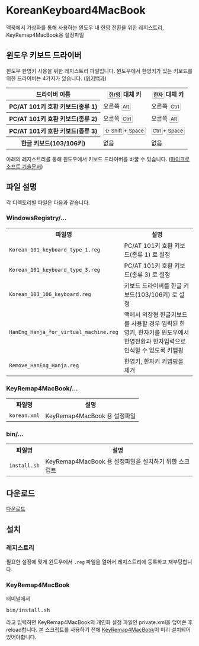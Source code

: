 KoreanKeyboard4MacBook
======================

맥북에서 가상화를 통해 사용하는 윈도우 내 한영 전환을 위한 레지스트리, KeyRemap4MacBook용 설정파일

## 윈도우 키보드 드라이버
윈도우 한영키 사용을 위한 레지스트리 파일입니다. 윈도우에서 한영키가 있는 키보드를 위한 드라이버는 4가지가 있습니다. ([위키백과](http://ko.wikipedia.org/wiki/%EC%96%B8%EC%96%B4_%EC%9E%85%EB%A0%A5_%ED%82%A4))

<table class="wikitable">
<tbody><tr>
<th>드라이버 이름</th>
<th><kbd class="keyboard-key" style="border: 1px solid; border-color: #ddd #bbb #bbb #ddd; border-bottom-width: 2px; -moz-border-radius: 3px; -webkit-border-radius: 3px; border-radius: 3px; background-color: #f9f9f9; padding: 1px 3px; font-family: inherit; font-size: 0.85em; white-space: nowrap;">한/영</kbd> 대체 키</th>
<th><kbd class="keyboard-key" style="border: 1px solid; border-color: #ddd #bbb #bbb #ddd; border-bottom-width: 2px; -moz-border-radius: 3px; -webkit-border-radius: 3px; border-radius: 3px; background-color: #f9f9f9; padding: 1px 3px; font-family: inherit; font-size: 0.85em; white-space: nowrap;">한자</kbd> 대체 키</th>
</tr>
<tr>
<th>PC/AT 101키 호환 키보드(종류 1)</th>
<td>오른쪽 <kbd class="keyboard-key" style="border: 1px solid; border-color: #ddd #bbb #bbb #ddd; border-bottom-width: 2px; -moz-border-radius: 3px; -webkit-border-radius: 3px; border-radius: 3px; background-color: #f9f9f9; padding: 1px 3px; font-family: inherit; font-size: 0.85em; white-space: nowrap;">Alt</kbd></td>
<td>오른쪽 <kbd class="keyboard-key" style="border: 1px solid; border-color: #ddd #bbb #bbb #ddd; border-bottom-width: 2px; -moz-border-radius: 3px; -webkit-border-radius: 3px; border-radius: 3px; background-color: #f9f9f9; padding: 1px 3px; font-family: inherit; font-size: 0.85em; white-space: nowrap;">Ctrl</kbd></td>
</tr>
<tr>
<th>PC/AT 101키 호환 키보드(종류 2)</th>
<td>오른쪽 <kbd class="keyboard-key" style="border: 1px solid; border-color: #ddd #bbb #bbb #ddd; border-bottom-width: 2px; -moz-border-radius: 3px; -webkit-border-radius: 3px; border-radius: 3px; background-color: #f9f9f9; padding: 1px 3px; font-family: inherit; font-size: 0.85em; white-space: nowrap;">Ctrl</kbd></td>
<td>오른쪽 <kbd class="keyboard-key" style="border: 1px solid; border-color: #ddd #bbb #bbb #ddd; border-bottom-width: 2px; -moz-border-radius: 3px; -webkit-border-radius: 3px; border-radius: 3px; background-color: #f9f9f9; padding: 1px 3px; font-family: inherit; font-size: 0.85em; white-space: nowrap;">Alt</kbd></td>
</tr>
<tr>
<th>PC/AT 101키 호환 키보드(종류 3)</th>
<td><kbd class="keyboard-key" style="border: 1px solid; border-color: #ddd #bbb #bbb #ddd; border-bottom-width: 2px; -moz-border-radius: 3px; -webkit-border-radius: 3px; border-radius: 3px; background-color: #f9f9f9; padding: 1px 3px; font-family: inherit; font-size: 0.85em; white-space: nowrap;"><span class="Unicode">⇧</span> Shift</kbd>+<kbd class="keyboard-key" style="border: 1px solid; border-color: #ddd #bbb #bbb #ddd; border-bottom-width: 2px; -moz-border-radius: 3px; -webkit-border-radius: 3px; border-radius: 3px; background-color: #f9f9f9; padding: 1px 3px; font-family: inherit; font-size: 0.85em; white-space: nowrap;">Space</kbd></td>
<td><kbd class="keyboard-key" style="border: 1px solid; border-color: #ddd #bbb #bbb #ddd; border-bottom-width: 2px; -moz-border-radius: 3px; -webkit-border-radius: 3px; border-radius: 3px; background-color: #f9f9f9; padding: 1px 3px; font-family: inherit; font-size: 0.85em; white-space: nowrap;">Ctrl</kbd>+<kbd class="keyboard-key" style="border: 1px solid; border-color: #ddd #bbb #bbb #ddd; border-bottom-width: 2px; -moz-border-radius: 3px; -webkit-border-radius: 3px; border-radius: 3px; background-color: #f9f9f9; padding: 1px 3px; font-family: inherit; font-size: 0.85em; white-space: nowrap;">Space</kbd></td>
</tr>
<tr>
<th>한글 키보드(103/106키)</th>
<td>없음</td>
<td>없음</td>
</tr>
</tbody></table>


아래의 레지스트리를 통해 윈도우에서 키보드 드라이버를 바꿀 수 있습니다. ([마이크로소프트 기술문서](http://support.microsoft.com/kb/927824/ko))

## 파일 설명
각 디렉토리별 파일은 다음과 같습니다.

### WindowsRegistry/...

<table>
	<tr>
		<th>파일명</th>
		<th>설명</th>
	</tr>
	<tr>
		<td><code>Korean_101_keyboard_type_1.reg</code></td>
		<td>PC/AT 101키 호환 키보드(종류 1) 로 설정</td>
	</tr>
	<tr>
		<td><code>Korean_101_keyboard_type_3.reg</code></td>
		<td>PC/AT 101키 호환 키보드(종류 3) 로 설정</td>
	</tr>
	<tr>
		<td><code>Korean_103_106_keyboard.reg</td>
		<td>키보드 드라이버를 한글 키보드(103/106키) 로 설정</td>
	</tr>
	<tr>
		<td><code>HanEng_Hanja_for_virtual_machine.reg</code></td>
		<td>맥에서 외장형 한글키보드를 사용할 경우 입력된 한영키, 한자키를 윈도우에서 한영전환과 한자입력으로 인식할 수 있도록 키맵핑</td>
	</tr>
	<tr>
		<td><code>Remove_HanEng_Hanja.reg</code></td>
		<td>한영키, 한자키 키맵핑을 제거</td>
	</tr>
</table>


### KeyRemap4MacBook/...
<table>
	<tr>
		<th>파일명</th>
		<th>설명</th>
	</tr>
	<tr>
		<td><code>korean.xml</code></td>
		<td>KeyRemap4MacBook 용 설정파일</td>
	</tr>
</table>

### bin/...
<table>
	<tr>
		<th>파일명</th>
		<th>설명</th>
	</tr>
	<tr>
		<td><code>install.sh</code></td>
		<td>KeyRemap4MacBook 용 설정파일을 설치하기 위한 스크립트</td>
	</tr>
</table>

## 다운로드
[다운로드](https://github.com/niceview/KoreanKeyboard4macbook/archive/master.zip)

## 설치

### 레지스트리
필요한 설정에 맞게 윈도우에서 <code>.reg</code> 파일을 열어서 레지스트리에 등록하고 재부팅합니다.

### KeyRemap4MacBook
터미널에서 
<pre>bin/install.sh</pre>
라고 입력하면 KeyRemap4MacBook의 개인화 설정 파일인 private.xml을 덮어쓴 후 reload합니다.
본 스크립트를 사용하기 전에 [KeyRemap4MacBook](http://pqrs.org/macosx/keyremap4macbook/)이 미리 설치되어있어야합니다.


